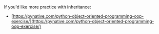 If you'd like more practice with inheritance:

* [https://pynative.com/python-object-oriented-programming-oop-exercise/](https://pynative.com/python-object-oriented-programming-oop-exercise/)
